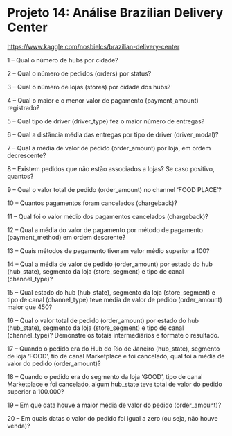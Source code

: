# Projeto 14: Análise Brazilian Delivery Center

https://www.kaggle.com/nosbielcs/brazilian-delivery-center

1 – Qual o número de hubs por cidade?

2 – Qual o número de pedidos (orders) por status?

3 – Qual o número de lojas (stores) por cidade dos hubs?

4 – Qual o maior e o menor valor de pagamento (payment_amount) registrado?

5 – Qual tipo de driver (driver_type) fez o maior número de entregas?

6 – Qual a distância média das entregas por tipo de driver (driver_modal)?

7 – Qual a média de valor de pedido (order_amount) por loja, em ordem decrescente?

8 – Existem pedidos que não estão associados a lojas? Se caso positivo, quantos?

9 – Qual o valor total de pedido (order_amount) no channel ‘FOOD PLACE’?

10 – Quantos pagamentos foram cancelados (chargeback)?

11 – Qual foi o valor médio dos pagamentos cancelados (chargeback)?

12 – Qual a média do valor de pagamento por método de pagamento (payment_method) em ordem descrente?

13 – Quais métodos de pagamento tiveram valor médio superior a 100?

14 – Qual a média de valor de pedido (order_amount) por estado do hub (hub_state), segmento da loja (store_segment) e tipo de canal (channel_type)?

15 – Qual estado do hub (hub_state), segmento da loja (store_segment) e tipo de canal (channel_type) teve média de valor de pedido (order_amount) maior que 450?

16 – Qual o valor total de pedido (order_amount) por estado do hub (hub_state), segmento da loja (store_segment) e tipo de canal (channel_type)? Demonstre os totais intermediários e formate o resultado.

17 – Quando o pedido era do Hub do Rio de Janeiro (hub_state), segmento de loja ‘FOOD’, tio de canal Marketplace e foi cancelado, qual foi a média de valor do pedido (order_amount)?

18 – Quando o pedido era do segmento da loja ‘GOOD’, tipo de canal Marketplace e foi cancelado, algum hub_state teve total de valor do pedido superior a 100.000?

19 – Em que data houve a maior média de valor do pedido (order_amount)?

20 – Em quais datas o valor do pedido foi igual a zero (ou seja, não houve venda)?

